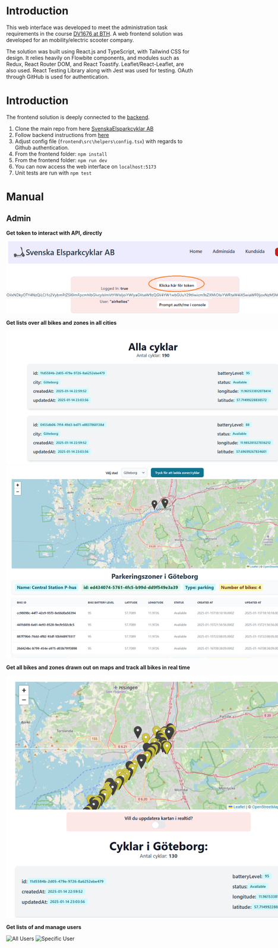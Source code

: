 # Introduction
This web interface was developed to meet the administration task requirements in the course  [DV1676 at BTH](https://dbwebb.se/kurser/vteam-v1). A web frontend solution was developed for an mobility/electric scooter company.

The solution was built using React.js and TypeScript, with Tailwind CSS for design. It relies heavily on Flowbite components, and modules such as Redux, React Router DOM, and React Toastify. Leaflet/React-Leaflet, are also used. React Testing Library along with Jest was used for testing.
OAuth through GitHub is used for authentication.

# Introduction
The frontend solution is deeply connected to the [backend](https://github.com/KarlComSe/SvenskaElsparkcyklarAB/tree/development/backend). 
1)	Clone the main repo from here [SvenskaElsparkcyklar AB](https://github.com/KarlComSe/SvenskaElsparkcyklarAB/)
2)	Follow backend instructions from [here](https://github.com/KarlComSe/SvenskaElsparkcyklarAB/tree/development/backend)
3)	Adjust config file (`frontend\src\helpers\config.tsx`) with regards to Github authentication.
4)	From the frontend folder: `npm install`
5)	From the frontend folder: `npm run dev`
6)	You can now access the web interface on `localhost:5173`
7)	Unit tests are run with `npm test`

# Manual
## Admin
**Get token to interact with API, directly**

<img src="repo_images/admin-sida.png" alt="Auth Token for API" style="max-width:800px;">

**Get lists over all bikes and zones in all cities**

<img src="repo_images/alla-cyklar.png" alt="All Bikes" style="max-width:800px;">

<img src="repo_images/alla-zoner.png" alt="All Zones" style="max-width:800px;">

**Get all bikes and zones drawn out on maps and track all bikes in real time**

<img src="repo_images/karta.png" alt="All Bikes and Zones for certain City and real time update of map" style="max-width:800px;">

**Get lists of and manage users**

<img src="repo_images/alla-användare.png" alt="All Users" style="max-width:800px;">

<img src="repo_images/enskild-användare.png" alt="Specific User" style="max-width:800px;">
